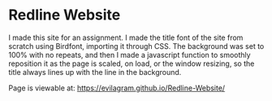# Redline Website

I made this site for an assignment. I made the title font of the site from scratch using Birdfont, importing it through CSS. The background was set to 100% with no repeats, and then I made a javascript function to smoothly reposition it as the page is scaled, on load, or the window resizing, so the title always lines up with the line in the background.

Page is viewable at:
https://evilagram.github.io/Redline-Website/
